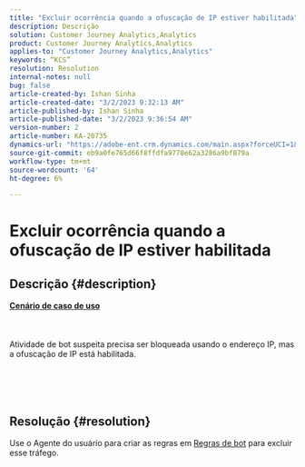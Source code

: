 ```yaml
---
title: "Excluir ocorrência quando a ofuscação de IP estiver habilitada"
description: Descrição
solution: Customer Journey Analytics,Analytics
product: Customer Journey Analytics,Analytics
applies-to: "Customer Journey Analytics,Analytics"
keywords: “KCS”
resolution: Resolution
internal-notes: null
bug: false
article-created-by: Ishan Sinha
article-created-date: "3/2/2023 9:32:13 AM"
article-published-by: Ishan Sinha
article-published-date: "3/2/2023 9:36:54 AM"
version-number: 2
article-number: KA-20735
dynamics-url: "https://adobe-ent.crm.dynamics.com/main.aspx?forceUCI=1&pagetype=entityrecord&etn=knowledgearticle&id=fddbe11a-ddb8-ed11-83fe-6045bd0065f9"
source-git-commit: eb9a0fe765d66f8ffdfa9778e62a3286a9bf879a
workflow-type: tm+mt
source-wordcount: '64'
ht-degree: 6%

---
```


# Excluir ocorrência quando a ofuscação de IP estiver habilitada

## Descrição {#description}

<u><b>Cenário de caso de uso</b></u><br><br> <br><br>Atividade de bot suspeita precisa ser bloqueada usando o endereço IP, mas a ofuscação de IP está habilitada.<br><br> <br><br> 

## Resolução {#resolution}

Use o Agente do usuário para criar as regras em [Regras de bot](https://experienceleague.adobe.com/docs/analytics/admin/admin-tools/manage-report-suites/edit-report-suite/report-suite-general/bot-removal/bot-rules.html?lang=en) para excluir esse tráfego.